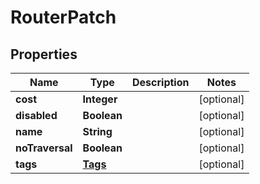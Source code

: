 

# RouterPatch


## Properties

| Name | Type | Description | Notes |
|------------ | ------------- | ------------- | -------------|
|**cost** | **Integer** |  |  [optional] |
|**disabled** | **Boolean** |  |  [optional] |
|**name** | **String** |  |  [optional] |
|**noTraversal** | **Boolean** |  |  [optional] |
|**tags** | [**Tags**](Tags.md) |  |  [optional] |



